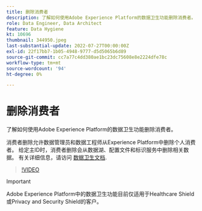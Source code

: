 ```yaml
---
title: 删除消费者
description: 了解如何使用Adobe Experience Platform的数据卫生功能删除消费者。
role: Data Engineer, Data Architect
feature: Data Hygiene
kt: 10696
thumbnail: 344950.jpeg
last-substantial-update: 2022-07-27T00:00:00Z
exl-id: 22f17bb7-1b05-4948-9777-d5d5065b6d89
source-git-commit: cc7a77c4dd380ae1bc23dc75608e8e2224dfe78c
workflow-type: tm+mt
source-wordcount: '94'
ht-degree: 0%

---
```


# 删除消费者

了解如何使用Adobe Experience Platform的数据卫生功能删除消费者。

消费者删除允许数据管理员和数据工程师从Experience Platform中删除个人消费者。 给定主ID时，消费者删除会从数据湖、配置文件和标识服务中删除相关数据。 有关详细信息，请访问 [数据卫生文档](https://experienceleague.adobe.com/docs/experience-platform/hygiene/home.html).

>[!VIDEO](https://video.tv.adobe.com/v/344950?quality=12&learn=on)

>[!IMPORTANT]
>
> Adobe Experience Platform中的数据卫生功能目前仅适用于Healthcare Shield或Privacy and Security Shield的客户。
